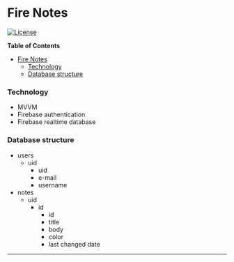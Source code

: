 # Fire Notes
[![License](https://img.shields.io/badge/License-Apache%202.0-blue.svg)](https://opensource.org/licenses/Apache-2.0)

**Table of Contents**

<!-- toc -->
- [Fire Notes](#fire-notes)
    + [Technology](#technology)
    + [Database structure](#database-structure)


### Technology
- MVVM
- Firebase authentication
- Firebase realtime database

### Database structure
- users
	- uid
		- uid
		- e-mail
		- username		
- notes
	- uid
		- id
			- id
			- title
			- body
			- color
			- last changed date

------------

